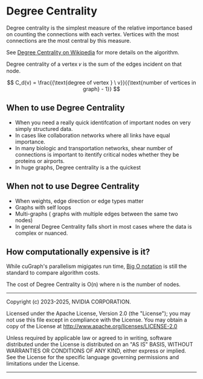 # Degree Centrality
Degree centrality is the simplest measure of the relative importance based on counting the connections with each vertex. Vertices with the most connections are the most central by this measure.

See [Degree Centrality on Wikipedia](https://en.wikipedia.org/wiki/Degree_centrality) for more details on the algorithm.

Degree centrality of a vertex 𝑣 is the sum of the edges incident on that node.


$$
C_d(v) = \frac{{\text{degree of vertex } \ v}}{{\text{number of vertices in graph} - 1}}
$$

## When to use Degree Centrality
* When you need a really quick identifcation of important nodes on very simply structured data.
* In cases like collaboration networks where all links have equal importance.
* In many biologic and transportation networks, shear number of connections is important to itentify critical nodes whether they be proteins or airports.
* In huge graphs, Degree centrality is a the quickest

## When not to use Degree Centrality
* When weights, edge direction or edge types matter
* Graphs with self loops
* Multi-graphs ( graphs with multiple edges between the same two nodes)
* In general Degree Centrality falls short in most cases where the data is complex or nuanced.

## How computationally expensive is it?
While cuGraph's parallelism migigates run time, [Big O notation](https://en.wikipedia.org/wiki/Big_O_notation) is still the standard to compare algorithm costs.

The cost of Degree Centrality is O(n) where n is the number of nodes.
___
Copyright (c) 2023-2025, NVIDIA CORPORATION.

Licensed under the Apache License, Version 2.0 (the "License");  you may not use this file except in compliance with the License. You may obtain a copy of the License at http://www.apache.org/licenses/LICENSE-2.0

Unless required by applicable law or agreed to in writing, software distributed under the License is distributed on an "AS IS" BASIS, WITHOUT WARRANTIES OR CONDITIONS OF ANY KIND, either express or implied. See the License for the specific language governing permissions and limitations under the License.
___
